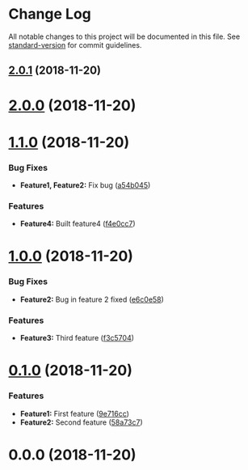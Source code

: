 # Change Log

All notable changes to this project will be documented in this file. See [standard-version](https://github.com/conventional-changelog/standard-version) for commit guidelines.

<a name="2.0.1"></a>
## [2.0.1](https://github.com/jdavidhermoso/learning-project-versioning/compare/v2.0.0...v2.0.1) (2018-11-20)



<a name="2.0.0"></a>
# [2.0.0](https://github.com/jdavidhermoso/learning-project-versioning/compare/v1.1.0...v2.0.0) (2018-11-20)



<a name="1.1.0"></a>
# [1.1.0](https://github.com/jdavidhermoso/learning-project-versioning/compare/v1.0.0...v1.1.0) (2018-11-20)


### Bug Fixes

* **Feature1, Feature2:** Fix bug ([a54b045](https://github.com/jdavidhermoso/learning-project-versioning/commit/a54b045))


### Features

* **Feature4:** Built feature4 ([f4e0cc7](https://github.com/jdavidhermoso/learning-project-versioning/commit/f4e0cc7))



<a name="1.0.0"></a>
# [1.0.0](https://github.com/jdavidhermoso/learning-project-versioning/compare/v0.1.0...v1.0.0) (2018-11-20)


### Bug Fixes

* **Feature2:** Bug in feature 2 fixed ([e6c0e58](https://github.com/jdavidhermoso/learning-project-versioning/commit/e6c0e58))


### Features

* **Feature3:** Third feature ([f3c5704](https://github.com/jdavidhermoso/learning-project-versioning/commit/f3c5704))



<a name="0.1.0"></a>
# [0.1.0](https://github.com/jdavidhermoso/learning-project-versioning/compare/v0.0.0...v0.1.0) (2018-11-20)


### Features

* **Feature1:** First feature ([9e716cc](https://github.com/jdavidhermoso/learning-project-versioning/commit/9e716cc))
* **Feature2:** Second feature ([58a73c7](https://github.com/jdavidhermoso/learning-project-versioning/commit/58a73c7))



<a name="0.0.0"></a>
# 0.0.0 (2018-11-20)
